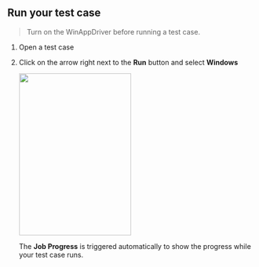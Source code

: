 ## Run your test case

> Turn on the WinAppDriver before running a test case.

1. Open a test case
2. Click on the arrow right next to the **Run** button and select **Windows**

   <img src="https://github.com/katalon-studio/docs-images/raw/master/katalon-studio/docs/record-windows-actions/step13.png" width="228" height="330">

   The **Job Progress** is triggered automatically to show the progress while your test case runs.